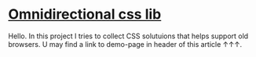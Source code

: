 # [Omnidirectional css lib](https://anilator.github.io/OMNY/)

Hello.
In this project I tries to collect CSS solutuions that helps support old browsers. U may find a link to demo-page in header of this article ↑↑↑.
